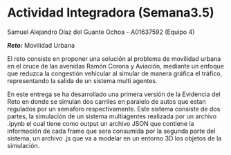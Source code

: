 # Actividad Integradora (Semana3.5)
Samuel Alejandro Díaz del Guante Ochoa - A01637592 (Equipo 4)

***Reto:*** Movilidad Urbana

El reto consiste en proponer una solución al problema de movilidad urbana en el cruce de las avenidas Ramón Corona y Aviación, mediante un enfoque que reduzca la congestión vehicular al simular de manera gráfica el tráfico, representando la salida de un sistema multi agentes.

En este entrega se ha desarrollado una primera versión de la Evidencia del Reto en donde se simulan dos carriles en paralelo de autos que estan regulados por un semaforo respectivamente. Este sistema consiste de dos partes, la simulación de un sistema multiagentes realizada por un archivo .ipynb el cual tiene como output un archivo JSON que contiene la información de cada frame que sera consumida por la segunda parte del sistema, un archivo .js que va a modelar en un entorno 3D los objetos de la simulación.
